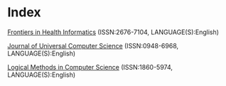 # Index

[Frontiers in Health Informatics](http://ijmi.ir/index.php/IJMI) (ISSN:2676-7104, LANGUAGE(S):English)

[Journal of Universal Computer Science](https://lib.jucs.org/) (ISSN:0948-6968, LANGUAGE(S):English)

[Logical Methods in Computer Science](https://lmcs.episciences.org/) (ISSN:1860-5974, LANGUAGE(S):English)
